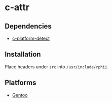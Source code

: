# c-attr

## Dependencies

- [c-platform-detect](https://github.com/rphii/c-platform-detect)

## Installation

Place headers under `src` into `/usr/include/rphii`

## Platforms

- [Gentoo](https://github.com/rphii/gentoo-ebuilds)

